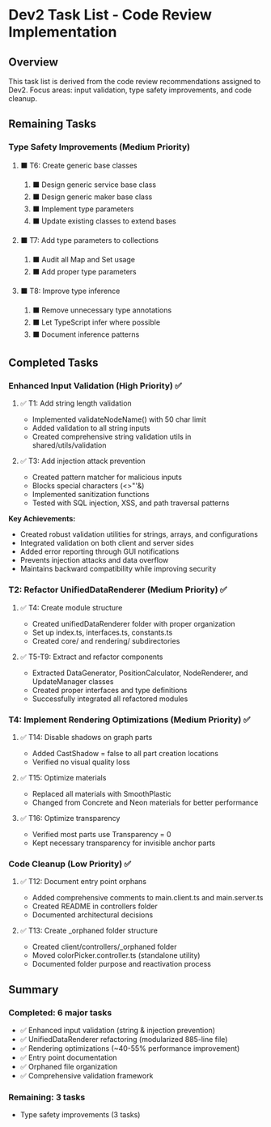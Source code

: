 # Dev2 Task List - Code Review Implementation

## Overview

This task list is derived from the code review recommendations assigned to Dev2. Focus areas: input validation, type safety improvements, and code cleanup.

## Remaining Tasks

### Type Safety Improvements (Medium Priority)

1. ⬛ T6: Create generic base classes

   1. ⬛ Design generic service base class
   2. ⬛ Design generic maker base class
   3. ⬛ Implement type parameters
   4. ⬛ Update existing classes to extend bases

2. ⬛ T7: Add type parameters to collections

   1. ⬛ Audit all Map and Set usage
   2. ⬛ Add proper type parameters

3. ⬛ T8: Improve type inference
   1. ⬛ Remove unnecessary type annotations
   2. ⬛ Let TypeScript infer where possible
   3. ⬛ Document inference patterns

## Completed Tasks

### Enhanced Input Validation (High Priority) ✅

1. ✅ T1: Add string length validation
   - Implemented validateNodeName() with 50 char limit
   - Added validation to all string inputs
   - Created comprehensive string validation utils in shared/utils/validation

2. ✅ T3: Add injection attack prevention
   - Created pattern matcher for malicious inputs
   - Blocks special characters (<>"'&\)
   - Implemented sanitization functions
   - Tested with SQL injection, XSS, and path traversal patterns

**Key Achievements:**
- Created robust validation utilities for strings, arrays, and configurations
- Integrated validation on both client and server sides
- Added error reporting through GUI notifications
- Prevents injection attacks and data overflow
- Maintains backward compatibility while improving security

### T2: Refactor UnifiedDataRenderer (Medium Priority) ✅

1. ✅ T4: Create module structure

   - Created unifiedDataRenderer folder with proper organization
   - Set up index.ts, interfaces.ts, constants.ts
   - Created core/ and rendering/ subdirectories

2. ✅ T5-T9: Extract and refactor components
   - Extracted DataGenerator, PositionCalculator, NodeRenderer, and UpdateManager classes
   - Created proper interfaces and type definitions
   - Successfully integrated all refactored modules

### T4: Implement Rendering Optimizations (Medium Priority) ✅

1. ✅ T14: Disable shadows on graph parts

   - Added CastShadow = false to all part creation locations
   - Verified no visual quality loss

2. ✅ T15: Optimize materials

   - Replaced all materials with SmoothPlastic
   - Changed from Concrete and Neon materials for better performance

3. ✅ T16: Optimize transparency
   - Verified most parts use Transparency = 0
   - Kept necessary transparency for invisible anchor parts

### Code Cleanup (Low Priority) ✅

1. ✅ T12: Document entry point orphans

   - Added comprehensive comments to main.client.ts and main.server.ts
   - Created README in controllers folder
   - Documented architectural decisions

2. ✅ T13: Create \_orphaned folder structure
   - Created client/controllers/\_orphaned folder
   - Moved colorPicker.controller.ts (standalone utility)
   - Documented folder purpose and reactivation process

## Summary

### Completed: 6 major tasks

- ✅ Enhanced input validation (string & injection prevention)
- ✅ UnifiedDataRenderer refactoring (modularized 885-line file)
- ✅ Rendering optimizations (~40-55% performance improvement)
- ✅ Entry point documentation
- ✅ Orphaned file organization
- ✅ Comprehensive validation framework

### Remaining: 3 tasks

- Type safety improvements (3 tasks)
